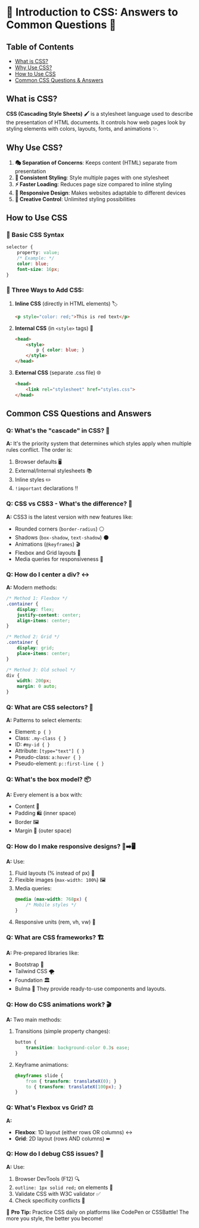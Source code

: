 # 🎨 Introduction to CSS: Answers to Common Questions 🌈

## Table of Contents
- [What is CSS?](#what-is-css?)
- [Why Use CSS?](#why-use-css?)
- [How to Use CSS](#how-to-use-css)
- [Common CSS Questions & Answers](#common-css-questions-and-answers)

##  What is CSS?

**CSS (Cascading Style Sheets) 🖌️** is a stylesheet language used to describe the presentation of HTML documents. It controls how web pages look by styling elements with colors, layouts, fonts, and animations ✨.

## Why Use CSS?

1. **🎭 Separation of Concerns**: Keeps content (HTML) separate from presentation
2. **💅 Consistent Styling**: Style multiple pages with one stylesheet
3. **⚡ Faster Loading**: Reduces page size compared to inline styling
4. **📱 Responsive Design**: Makes websites adaptable to different devices
5. **🎨 Creative Control**: Unlimited styling possibilities

## How to Use CSS

### 📜 Basic CSS Syntax
```css
selector {
    property: value;
    /* Example: */
    color: blue;
    font-size: 16px;
}
```

### 🔧 Three Ways to Add CSS:
1. **Inline CSS** (directly in HTML elements) 🏷️
   ```html
   <p style="color: red;">This is red text</p>
   ```
2. **Internal CSS** (in `<style>` tags) 📄
   ```html
   <head>
       <style>
           p { color: blue; }
       </style>
   </head>
   ```
3. **External CSS** (separate .css file) 🌐
   ```html
   <head>
       <link rel="stylesheet" href="styles.css">
   </head>
   ```

## Common CSS Questions and Answers

### Q: What's the "cascade" in CSS? 🌊
**A:** It's the priority system that determines which styles apply when multiple rules conflict. The order is:
1. Browser defaults 🖥️
2. External/Internal stylesheets 📚
3. Inline styles ✏️
4. `!important` declarations ‼️

### Q: CSS vs CSS3 - What's the difference? 🔄
**A:** CSS3 is the latest version with new features like:
- Rounded corners (`border-radius`) ⚪
- Shadows (`box-shadow`, `text-shadow`) 🌑
- Animations (`@keyframes`) 🎬
- Flexbox and Grid layouts 📐
- Media queries for responsiveness 📱

### Q: How do I center a div? ↔️
**A:** Modern methods:
```css
/* Method 1: Flexbox */
.container {
    display: flex;
    justify-content: center;
    align-items: center;
}

/* Method 2: Grid */
.container {
    display: grid;
    place-items: center;
}

/* Method 3: Old school */
div {
    width: 200px;
    margin: 0 auto;
}
```

### Q: What are CSS selectors? 🎯
**A:** Patterns to select elements:
- Element: `p { }`
- Class: `.my-class { }`
- ID: `#my-id { }`
- Attribute: `[type="text"] { }`
- Pseudo-class: `a:hover { }`
- Pseudo-element: `p::first-line { }`

### Q: What's the box model? 📦
**A:** Every element is a box with:
- Content 🎁
- Padding 🛍️ (inner space)
- Border 🖼️
- Margin 🚀 (outer space)

### Q: How do I make responsive designs? 📱➡️🖥️
**A:** Use:
1. Fluid layouts (% instead of px) 🌊
2. Flexible images (`max-width: 100%`) 🖼️
3. Media queries:
   ```css
   @media (max-width: 768px) {
       /* Mobile styles */
   }
   ```
4. Responsive units (rem, vh, vw) 📏

### Q: What are CSS frameworks? 🏗️
**A:** Pre-prepared libraries like:
- Bootstrap 🥾
- Tailwind CSS 🌪️
- Foundation 🏛️
- Bulma 💪
They provide ready-to-use components and layouts.

### Q: How do CSS animations work? 🎬
**A:** Two main methods:
1. Transitions (simple property changes):
   ```css
   button {
       transition: background-color 0.3s ease;
   }
   ```
2. Keyframe animations:
   ```css
   @keyframes slide {
       from { transform: translateX(0); }
       to { transform: translateX(100px); }
   }
   ```

### Q: What's Flexbox vs Grid? ⚖️
**A:**
- **Flexbox**: 1D layout (either rows OR columns) ↔️
- **Grid**: 2D layout (rows AND columns) ⬌

### Q: How do I debug CSS issues? 🐛
**A:** Use:
1. Browser DevTools (F12) 🔍
2. `outline: 1px solid red;` on elements 🚨
3. Validate CSS with W3C validator ✅
4. Check specificity conflicts 🥊

🚀 **Pro Tip:** Practice CSS daily on platforms like CodePen or CSSBattle! The more you style, the better you become!